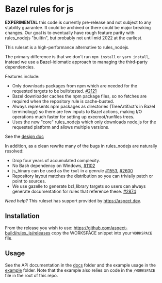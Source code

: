 # Bazel rules for js

**EXPERIMENTAL** this code is currently pre-release and not subject to any stability guarantee.
It could be archived or there could be major breaking changes.
Our goal is to eventually have rough feature parity with rules_nodejs "builtin", but probably not until mid 2022 at the earliest.

This ruleset is a high-performance alternative to rules_nodejs.

The primary difference is that we don't run `npm install` or `yarn install`, instead
we use a Bazel-idiomatic approach to managing the third-party dependencies.

Features include:

-   Only downloads packages from npm which are needed for the requested targets to be built/tested. [#2121](https://github.com/bazelbuild/rules_nodejs/issues/2121)
-   Bazel downloader caches the npm package files,
    so no fetches are required when the repository rule is cache-busted.
-   Always represents npm packages as directories (TreeArtifact's in Bazel terminology) so there are few inputs to Bazel actions,
    making I/O operations much faster for setting up execroot/runfiles trees.
-   Uses the new "core" rules_nodejs which only downloads node.js for the requested platform and allows multiple versions.

See the [design doc](https://hackmd.io/gu2Nj0TKS068LKAf8KanuA)

In addition, as a clean rewrite many of the bugs in rules_nodejs are naturally resolved:

-   Drop four years of accumulated complexity.
-   No Bash dependency on Windows, [#1102](https://github.com/bazelbuild/rules_nodejs/issues/1102)
-   js_binary can be used as the `tool` in a genrule [#1553](https://github.com/bazelbuild/rules_nodejs/issues/1553), [#2600](https://github.com/bazelbuild/rules_nodejs/issues/2600)
-   Repository layout matches the distribution so you can trivially patch or point to sources.
-   We use gazelle to generate bzl_library targets so users can always generate documentation
    for rules that reference these. [#2874](https://github.com/bazelbuild/rules_nodejs/issues/2874)

_Need help?_ This ruleset has support provided by https://aspect.dev.

## Installation

From the release you wish to use:
<https://github.com/aspect-build/rules_js/releases>
copy the WORKSPACE snippet into your `WORKSPACE` file.

## Usage

See the API documentation in the [docs](docs/) folder and the example usage in the [example](example/) folder.
Note that the example also relies on code in the `/WORKSPACE` file in the root of this repo.

